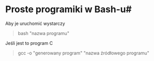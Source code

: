 # Proste programiki w Bash-u#

Aby je uruchomić wystarczy 
> bash "nazwa programu"

Jeśli jest to program C
> gcc -o "generowany program" "nazwa źródłowego programu"
